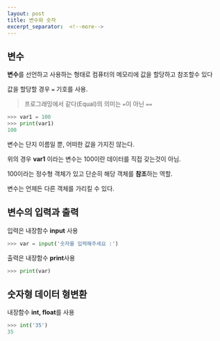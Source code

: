 ```yaml
---
layout: post
title: 변수와 숫자
excerpt_separator:  <!--more-->
---
```




## 변수

**변수**를 선언하고 사용하는 형태로 컴퓨터의 메모리에 값을 할당하고 참조할수 있다

값을 할당할 경우 ```=``` 기호를 사용.

> 프로그래밍에서 같다(Equal)의 의미는 ```=```이 아닌 ```==```



```python
>>> var1 = 100
>>> print(var1)
100
```

변수는 단지 이름일 뿐, 어떠한 값을 가지진 않는다.

위의 경우 **var1** 이라는 변수는 100이란 데이터를 직접 갖는것이 아님.

100이라는 정수형 객체가 있고 단순히 해당 객체를 **참조**하는 역할.



변수는 언제든 다른 객체를 가리킬 수 있다.



## 변수의 입력과 출력

입력은 내장함수 **input** 사용

```python
>>> var = input('숫자를 입력해주세요 :')
```

출력은 내장함수 **print**사용

```python
>>> print(var)
```



## 숫자형 데이터 형변환

내장함수 **int, float**를 사용

```python
>>> int('35')
35
```

